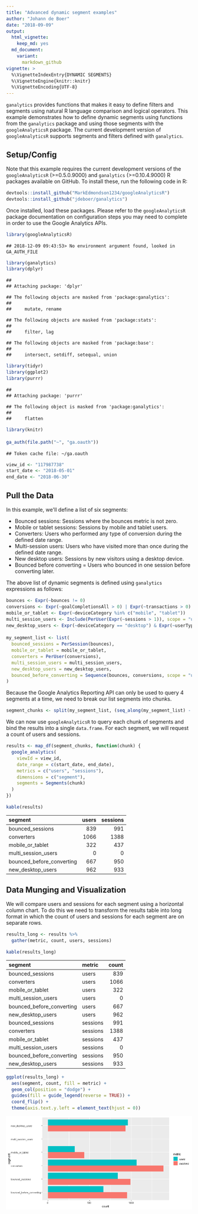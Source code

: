 ```yaml
---
title: "Advanced dynamic segment examples"
author: "Johann de Boer"
date: "2018-09-09"
output:
  html_vignette:
    keep_md: yes
  md_document:
    variant:
      markdown_github
vignette: >
  %\VignetteIndexEntry{DYNAMIC SEGMENTS}
  %\VignetteEngine{knitr::knitr}
  %\VignetteEncoding{UTF-8}
---
```


`ganalytics` provides functions that makes it easy to define filters and segments using natural R language comparison and logical operators. This example demonstrates how to define dynamic segments using functions from the `ganalytics` package and using those segments with the `googleAnalyticsR` package. The current development version of `googleAnalyticsR` supports segments and filters defined with `ganalytics`.

## Setup/Config

Note that this example requires the current development versions of the `googleAnalyticsR` (>=0.5.0.9000) and `ganalytics` (>=0.10.4.9000) R packages available on GitHub. To install these, run the following code in R:

```r
devtools::install_github("MarkEdmondson1234/googleAnalyticsR")
devtools::install_github("jdeboer/ganalytics")
```

Once installed, load these packages. Please refer to the `googleAnalyticsR` package documentation on configuration steps you may need to complete in order to use the Google Analytics APIs.


```r
library(googleAnalyticsR)
```

```
## 2018-12-09 09:43:53> No environment argument found, looked in GA_AUTH_FILE
```

```r
library(ganalytics)
library(dplyr)
```

```
## 
## Attaching package: 'dplyr'
```

```
## The following objects are masked from 'package:ganalytics':
## 
##     mutate, rename
```

```
## The following objects are masked from 'package:stats':
## 
##     filter, lag
```

```
## The following objects are masked from 'package:base':
## 
##     intersect, setdiff, setequal, union
```

```r
library(tidyr)
library(ggplot2)
library(purrr)
```

```
## 
## Attaching package: 'purrr'
```

```
## The following object is masked from 'package:ganalytics':
## 
##     flatten
```

```r
library(knitr)

ga_auth(file.path("~", "ga.oauth"))
```

```
## Token cache file: ~/ga.oauth
```

```r
view_id <- "117987738"
start_date <- "2018-05-01"
end_date <- "2018-06-30"
```

## Pull the Data

In this example, we'll define a list of six segments:
* Bounced sessions: Sessions where the bounces metric is not zero.
* Mobile or tablet sessions: Sessions by mobile and tablet users.
* Converters: Users who performed any type of conversion during the defined date range.
* Multi-session users: Users who have visited more than once during the defined date range.
* New desktop users: Sessions by new visitors using a desktop device.
* Bounced before converting = Users who bounced in one session before converting later.

The above list of dynamic segments is defined using `ganalytics` expressions as follows:


```r
bounces <- Expr(~bounces != 0)
conversions <- Expr(~goalCompletionsAll > 0) | Expr(~transactions > 0)
mobile_or_tablet <- Expr(~deviceCategory %in% c("mobile", "tablet"))
multi_session_users <- Include(PerUser(Expr(~sessions > 1)), scope = "users")
new_desktop_users <- Expr(~deviceCategory == "desktop") & Expr(~userType == "new")

my_segment_list <- list(
  bounced_sessions = PerSession(bounces),
  mobile_or_tablet = mobile_or_tablet,
  converters = PerUser(conversions),
  multi_session_users = multi_session_users,
  new_desktop_users = new_desktop_users,
  bounced_before_converting = Sequence(bounces, conversions, scope = "users")
)
```

Because the Google Analytics Reporting API can only be used to query 4 segments at a time, we need to break our list segments into chunks.


```r
segment_chunks <- split(my_segment_list, (seq_along(my_segment_list) - 1L) %/% 4L)
```

We can now use `googleAnalyticsR` to query each chunk of segments and bind the results into a single `data.frame`. For each segment, we will request a count of users and sessions.


```r
results <- map_df(segment_chunks, function(chunk) {
  google_analytics(
    viewId = view_id,
    date_range = c(start_date, end_date),
    metrics = c("users", "sessions"),
    dimensions = c("segment"),
    segments = Segments(chunk)
  )
})
```


```r
kable(results)
```



|segment                   | users| sessions|
|:-------------------------|-----:|--------:|
|bounced_sessions          |   839|      991|
|converters                |  1066|     1388|
|mobile_or_tablet          |   322|      437|
|multi_session_users       |     0|        0|
|bounced_before_converting |   667|      950|
|new_desktop_users         |   962|      933|

## Data Munging and Visualization

We will compare users and sessions for each segment using a horizontal column chart. To do this we need to transform the results table into long format in which the count of users and sessions for each segment are on separate rows.


```r
results_long <- results %>%
  gather(metric, count, users, sessions)
```


```r
kable(results_long)
```



|segment                   |metric   | count|
|:-------------------------|:--------|-----:|
|bounced_sessions          |users    |   839|
|converters                |users    |  1066|
|mobile_or_tablet          |users    |   322|
|multi_session_users       |users    |     0|
|bounced_before_converting |users    |   667|
|new_desktop_users         |users    |   962|
|bounced_sessions          |sessions |   991|
|converters                |sessions |  1388|
|mobile_or_tablet          |sessions |   437|
|multi_session_users       |sessions |     0|
|bounced_before_converting |sessions |   950|
|new_desktop_users         |sessions |   933|


```r
ggplot(results_long) +
  aes(segment, count, fill = metric) +
  geom_col(position = "dodge") +
  guides(fill = guide_legend(reverse = TRUE)) +
  coord_flip() +
  theme(axis.text.y.left = element_text(hjust = 0))
```

![plot of chunk visualize-results](figure/visualize-results-1.png)

